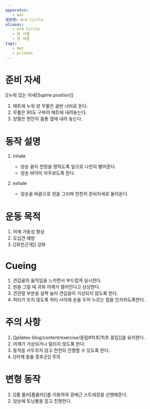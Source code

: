 ```yaml
---
apparatus:
   - mat
영문명: Arm Circle
aliases:
   - Arm Circle
   - 암 서클
   - 암 써클
tags:
   - mat
   - pilates
---
```


# 준비 자세

[[누워 있는 자세|Supine position]]

1. 매트에 누워 양 무릎은 골반 너비로 둔다.
2. 무릎은 90도 구부려 매트에 내려놓는다.
3. 양팔은 편안히 몸통 옆에 내려 놓는다.

# 동작 설명

1. inhale
   - 양손 끝이 천장을 향하도록 앞으로 나란히 뻗어준다.
   - 양손 바닥이 마주보도록 한다.

2. exhale
   - 양손을 바끝으로 원을 그리며 천천히 준비자세로 돌아온다.

# 운동 목적

1. 어깨 가동성 향상
2. 오십견 예방
3. [[회전근개]] 강화

# Cueing

1. 견갑골의 움직임을 느끼면서 부드럽게 실시한다.
2. 원을 그릴 때 귀와 어깨가 멀어진다고 상상한다.
3. 견관절 부분을 살짝 눌러 견갑골이 거상되지 않도록 한다.
4. 허리가 뜨지 않도록 허리 사이에 손을 두어 누르는 힘을 인지하도록한다.

# 주의 사항

1. [[pilates-blog/content/exercise/중립#척추|척추 중립]]을 유지한다.
2. 어깨가 거상되거나 말리지 않도록 한다.
3. 동작을 서두르지 않고 천천히 진행할 수 있도록 한다.
4. [[어깨 충돌 증후군]] 주의

# 변형 동작

1. [[폼 롤러|폼롤러]]를 이용하여 광배근 스트레칭을 선행해준다.
2. 양손에 토닝볼을 잡고 진행한다.

